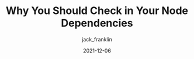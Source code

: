 ---
author: jack_franklin
date: 2021-12-06
tags:
  - nodejs
  - dependencies
target_url: https://www.jackfranklin.co.uk/blog/check-in-your-node-dependencies/
title: Why You Should Check in Your Node Dependencies
---